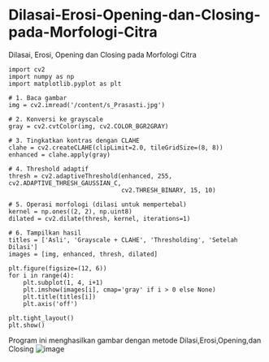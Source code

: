 # Dilasai-Erosi-Opening-dan-Closing-pada-Morfologi-Citra
Dilasai, Erosi, Opening dan Closing pada Morfologi Citra
```
import cv2
import numpy as np
import matplotlib.pyplot as plt

# 1. Baca gambar
img = cv2.imread('/content/s_Prasasti.jpg')

# 2. Konversi ke grayscale
gray = cv2.cvtColor(img, cv2.COLOR_BGR2GRAY)

# 3. Tingkatkan kontras dengan CLAHE
clahe = cv2.createCLAHE(clipLimit=2.0, tileGridSize=(8, 8))
enhanced = clahe.apply(gray)

# 4. Threshold adaptif
thresh = cv2.adaptiveThreshold(enhanced, 255, cv2.ADAPTIVE_THRESH_GAUSSIAN_C,
                               cv2.THRESH_BINARY, 15, 10)

# 5. Operasi morfologi (dilasi untuk mempertebal)
kernel = np.ones((2, 2), np.uint8)
dilated = cv2.dilate(thresh, kernel, iterations=1)

# 6. Tampilkan hasil
titles = ['Asli', 'Grayscale + CLAHE', 'Thresholding', 'Setelah Dilasi']
images = [img, enhanced, thresh, dilated]

plt.figure(figsize=(12, 6))
for i in range(4):
    plt.subplot(1, 4, i+1)
    plt.imshow(images[i], cmap='gray' if i > 0 else None)
    plt.title(titles[i])
    plt.axis('off')

plt.tight_layout()
plt.show()
```
Program ini menghasilkan gambar dengan metode Dilasi,Erosi,Opening,dan Closing
![image](https://github.com/user-attachments/assets/92c82b1c-8120-47c6-a803-089ad17239cb)

